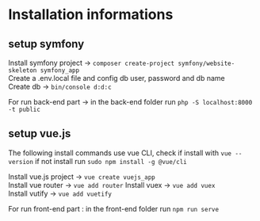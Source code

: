 # Installation informations

## setup symfony

Install symfony project -> `composer create-project symfony/website-skeleton symfony_app`  
Create a .env.local file and config db user, password and db name  
Create db -> `bin/console d:d:c`  

For run back-end part -> in the back-end folder run `php -S localhost:8000 -t public`

## setup vue.js

The following install commands use vue CLI, check if install with `vue --version` if not install run `sudo npm install -g @vue/cli`

Install vue.js project -> `vue create vuejs_app`  
Install vue router  -> `vue add router`
Install vuex -> `vue add vuex`  
Install vutify -> `vue add vuetify`

For run front-end part : in the front-end folder run `npm run serve`